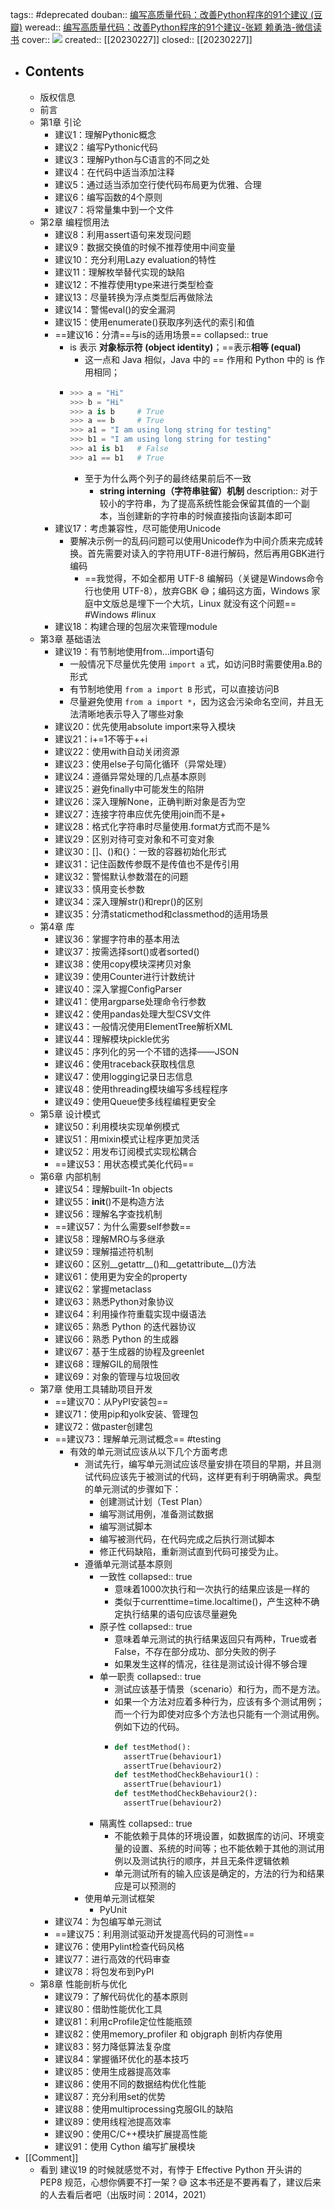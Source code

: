 tags:: #deprecated 
douban:: [编写高质量代码：改善Python程序的91个建议 (豆瓣)](https://book.douban.com/subject/25910544/)
weread:: [编写高质量代码：改善Python程序的91个建议-张颖 赖勇浩-微信读书](https://weread.qq.com/web/bookDetail/b4832100597d8eb481b4cd6)
cover:: ![](https://img9.doubanio.com/view/subject/l/public/s27308066.jpg)
created:: [[20230227]]
closed:: [[20230227]]

- ## Contents
  - 版权信息
  - 前言
  - 第1章 引论
    - 建议1：理解Pythonic概念
    - 建议2：编写Pythonic代码
    - 建议3：理解Python与C语言的不同之处
    - 建议4：在代码中适当添加注释
    - 建议5：通过适当添加空行使代码布局更为优雅、合理
    - 建议6：编写函数的4个原则
    - 建议7：将常量集中到一个文件
  - 第2章 编程惯用法
    - 建议8：利用assert语句来发现问题
    - 建议9：数据交换值的时候不推荐使用中间变量
    - 建议10：充分利用Lazy evaluation的特性
    - 建议11：理解枚举替代实现的缺陷
    - 建议12：不推荐使用type来进行类型检查
    - 建议13：尽量转换为浮点类型后再做除法
    - 建议14：警惕eval()的安全漏洞
    - 建议15：使用enumerate()获取序列迭代的索引和值
    - ==建议16：分清\=\=与is的适用场景==
      collapsed:: true
      - is 表示 **对象标示符 (object identity)**；\=\=表示**相等 (equal)**
        - 这一点和 Java 相似，Java 中的 \=\= 作用和 Python 中的 is 作用相同；
      - ```python
        >>> a = "Hi"
        >>> b = "Hi"
        >>> a is b	   # True
        >>> a == b     # True
        >>> a1 = "I am using long string for testing"
        >>> b1 = "I am using long string for testing"
        >>> a1 is b1   # False
        >>> a1 == b1   # True
        ```
        - 至于为什么两个列子的最终结果前后不一致
          - **string interning（字符串驻留）机制**
            description:: 对于较小的字符串，为了提高系统性能会保留其值的一个副本，当创建新的字符串的时候直接指向该副本即可
    - 建议17：考虑兼容性，尽可能使用Unicode
      - 要解决示例一的乱码问题可以使用Unicode作为中间介质来完成转换。首先需要对读入的字符用UTF-8进行解码，然后再用GBK进行编码
        - ==我觉得，不如全都用 UTF-8 编解码（关键是Windows命令行也使用 UTF-8），放弃GBK 😅；编码这方面，Windows 家庭中文版总是埋下一个大坑，Linux 就没有这个问题==
          #Windows #linux
    - 建议18：构建合理的包层次来管理module
  - 第3章 基础语法
    - 建议19：有节制地使用from...import语句
      - 一般情况下尽量优先使用 `import a` 式，如访问B时需要使用a.B的形式
      - 有节制地使用 `from a import B` 形式，可以直接访问B
      - 尽量避免使用 `from a import *`，因为这会污染命名空间，并且无法清晰地表示导入了哪些对象
    - 建议20：优先使用absolute import来导入模块
    - 建议21：i+=1不等于++i
    - 建议22：使用with自动关闭资源
    - 建议23：使用else子句简化循环（异常处理）
    - 建议24：遵循异常处理的几点基本原则
    - 建议25：避免finally中可能发生的陷阱
    - 建议26：深入理解None，正确判断对象是否为空
    - 建议27：连接字符串应优先使用join而不是+
    - 建议28：格式化字符串时尽量使用.format方式而不是%
    - 建议29：区别对待可变对象和不可变对象
    - 建议30：[]、()和{}：一致的容器初始化形式
    - 建议31：记住函数传参既不是传值也不是传引用
    - 建议32：警惕默认参数潜在的问题
    - 建议33：慎用变长参数
    - 建议34：深入理解str()和repr()的区别
    - 建议35：分清staticmethod和classmethod的适用场景
  - 第4章 库
    - 建议36：掌握字符串的基本用法
    - 建议37：按需选择sort()或者sorted()
    - 建议38：使用copy模块深拷贝对象
    - 建议39：使用Counter进行计数统计
    - 建议40：深入掌握ConfigParser
    - 建议41：使用argparse处理命令行参数
    - 建议42：使用pandas处理大型CSV文件
    - 建议43：一般情况使用ElementTree解析XML
    - 建议44：理解模块pickle优劣
    - 建议45：序列化的另一个不错的选择——JSON
    - 建议46：使用traceback获取栈信息
    - 建议47：使用logging记录日志信息
    - 建议48：使用threading模块编写多线程程序
    - 建议49：使用Queue使多线程编程更安全
  - 第5章 设计模式
    - 建议50：利用模块实现单例模式
    - 建议51：用mixin模式让程序更加灵活
    - 建议52：用发布订阅模式实现松耦合
    - ==建议53：用状态模式美化代码==
  - 第6章 内部机制
    - 建议54：理解built-1n objects
    - 建议55：__init__()不是构造方法
    - 建议56：理解名字查找机制
    - ==建议57：为什么需要self参数==
    - 建议58：理解MRO与多继承
    - 建议59：理解描述符机制
    - 建议60：区别__getattr__()和__getattribute__()方法
    - 建议61：使用更为安全的property
    - 建议62：掌握metaclass
    - 建议63：熟悉Python对象协议
    - 建议64：利用操作符重载实现中缀语法
    - 建议65：熟悉 Python 的迭代器协议
    - 建议66：熟悉 Python 的生成器
    - 建议67：基于生成器的协程及greenlet
    - 建议68：理解GIL的局限性
    - 建议69：对象的管理与垃圾回收
  - 第7章 使用工具辅助项目开发
    - ==建议70：从PyPI安装包==
    - 建议71：使用pip和yolk安装、管理包
    - 建议72：做paster创建包
    - ==建议73：理解单元测试概念== #testing
      - 有效的单元测试应该从以下几个方面考虑
        - 测试先行，编写单元测试应该尽量安排在项目的早期，并且测试代码应该先于被测试的代码，这样更有利于明确需求。典型的单元测试的步骤如下：
          - 创建测试计划（Test Plan）
          - 编写测试用例，准备测试数据
          - 编写测试脚本
          - 编写被测代码，在代码完成之后执行测试脚本
          - 修正代码缺陷，重新测试直到代码可接受为止。
        - 遵循单元测试基本原则
          - 一致性
            collapsed:: true
            - 意味着1000次执行和一次执行的结果应该是一样的
            - 类似于currenttime=time.localtime()，产生这种不确定执行结果的语句应该尽量避免
          - 原子性
            collapsed:: true
            - 意味着单元测试的执行结果返回只有两种，True或者False，不存在部分成功、部分失败的例子
            - 如果发生这样的情况，往往是测试设计得不够合理
          - 单一职责
            collapsed:: true
            - 测试应该基于情景（scenario）和行为，而不是方法。
            - 如果一个方法对应着多种行为，应该有多个测试用例；而一个行为即使对应多个方法也只能有一个测试用例。例如下边的代码。
            - ```python
              def testMethod():
                assertTrue(behaviour1)
                assertTrue(behaviour2)
              def testMethodCheckBehaviour1()：
                assertTrue(behaviour1)
              def testMethodCheckBehaviour2():
                assertTrue(behaviour2)
              ```
          - 隔离性
            collapsed:: true
            - 不能依赖于具体的环境设置，如数据库的访问、环境变量的设置、系统的时间等；也不能依赖于其他的测试用例以及测试执行的顺序，并且无条件逻辑依赖
            - 单元测试所有的输入应该是确定的，方法的行为和结果应是可以预测的
        - 使用单元测试框架
          - PyUnit
    - 建议74：为包编写单元测试
    - ==建议75：利用测试驱动开发提高代码的可测性==
    - 建议76：使用Pylint检查代码风格
    - 建议77：进行高效的代码审查
    - 建议78：将包发布到PyPI
  - 第8章 性能剖析与优化
    - 建议79：了解代码优化的基本原则
    - 建议80：借助性能优化工具
    - 建议81：利用cProfile定位性能瓶颈
    - 建议82：使用memory_profiler 和 objgraph 剖析内存使用
    - 建议83：努力降低算法复杂度
    - 建议84：掌握循环优化的基本技巧
    - 建议85：使用生成器提高效率
    - 建议86：使用不同的数据结构优化性能
    - 建议87：充分利用set的优势
    - 建议88：使用multiprocessing克服GIL的缺陷
    - 建议89：使用线程池提高效率
    - 建议90：使用C/C++模块扩展提高性能
    - 建议91：使用 Cython 编写扩展模块
- [[Comment]]
  - 看到 建议19 的时候就感觉不对，有悖于 Effective Python 开头讲的 PEP8 规范，心想你俩要不打一架？😅 这本书还是不要再看了，建议后来的人去看后者吧（出版时间：2014，2021）